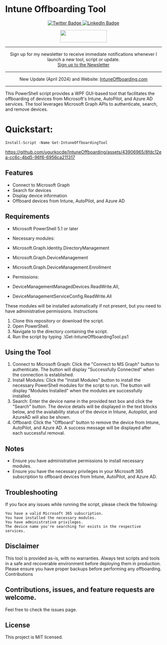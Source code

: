 # Intune Offboarding Tool

<div align="center">
    <a href="https://twitter.com/UgurKocDe" target="_blank">
    <img src="https://img.shields.io/badge/Follow on Twitter-black?style=for-the-badge&logo=x&logoColor=white" alt="Twitter Badge" />
  </a>
  <a href="https://www.linkedin.com/in/ugurkocde/" target="_blank">
    <img src="https://img.shields.io/badge/Connect on LinkedIn-blue?style=for-the-badge&logo=linkedin&logoColor=white" alt="LinkedIn Badge"/>
  </a>

  <a href="https://www.buymeacoffee.com/ugurkocde"><img src="https://img.buymeacoffee.com/button-api/?text=Buy me a coffee&emoji=☕&slug=ugurkocde&button_colour=FF5F5F&font_colour=ffffff&font_family=Cookie&outline_colour=000000&coffee_colour=FFDD00" style="width: 150px; height: 40px;" />
  </a>

  
  
</div>


</div>

---

<div align="center">

Sign up for my newsletter to receive immediate notifications whenever I launch a new tool, script or update.  
[Sign up to the Newsletter](https://newsletter.ugurkoc.de/)

</div>


---

<div align="center">

New Update (April 2024) and Website: [IntuneOffboarding.com](https://IntuneOffboarding.com)

</div>

---

This PowerShell script provides a WPF GUI-based tool that facilitates the offboarding of devices from Microsoft's Intune, AutoPilot, and Azure AD services. The tool leverages Microsoft Graph APIs to authenticate, search, and remove devices.


# Quickstart: 

``Install-Script -Name Get-IntuneOffboardingTool``

https://github.com/ugurkocde/IntuneOffboarding/assets/43906965/8fdc12ea-cc6c-4bd5-96f6-6956ca211317

## Features

- Connect to Microsoft Graph
- Search for devices
- Display device information
- Offboard devices from Intune, AutoPilot, and Azure AD

## Requirements

- Microsoft PowerShell 5.1 or later
- Necessary modules:
- Microsoft.Graph.Identity.DirectoryManagement
- Microsoft.Graph.DeviceManagement
- Microsoft.Graph.DeviceManagement.Enrollment

- Permissions:
- DeviceManagementManagedDevices.ReadWrite.All, 
- DeviceManagementServiceConfig.ReadWrite.All

These modules will be installed automatically if not present, but you need to have administrative permissions.
Instructions

1. Clone this repository or download the script.
2. Open PowerShell.
3. Navigate to the directory containing the script.
4. Run the script by typing .\Get-IntuneOffboardingTool.ps1

## Using the Tool

1. Connect to Microsoft Graph: Click the "Connect to MS Graph" button to authenticate. The button will display "Successfully Connected" when the connection is established.
2. Install Modules: Click the "Install Modules" button to install the necessary PowerShell modules for the script to run. The button will display "Modules Installed" when the modules are successfully installed.
3. Search: Enter the device name in the provided text box and click the "Search" button. The device details will be displayed in the text blocks below, and the availability status of the device in Intune, Autopilot, and AzureAD will also be shown.
4. Offboard: Click the "Offboard" button to remove the device from Intune, AutoPilot, and Azure AD. A success message will be displayed after each successful removal.

## Notes

- Ensure you have administrative permissions to install necessary modules.
- Ensure you have the necessary privileges in your Microsoft 365 subscription to offboard devices from Intune, AutoPilot, and Azure AD.

## Troubleshooting

If you face any issues while running the script, please check the following:

    You have a valid Microsoft 365 subscription.
    You have installed the necessary modules.
    You have administrative privileges.
    The device name you're searching for exists in the respective services.

## Disclaimer

This tool is provided as-is, with no warranties. Always test scripts and tools in a safe and recoverable environment before deploying them in production. Please ensure you have proper backups before performing any offboarding.
Contributions

## Contributions, issues, and feature requests are welcome. 
Feel free to check the issues page.

## License
This project is MIT licensed.
